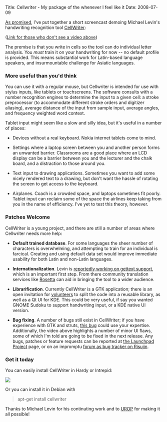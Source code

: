 Title: Cellwriter - My package of the whenever I feel like it
Date: 2008-07-09

[As promised][1], I've put together a short screencast demoing Michael Levin's
handwriting recognition tool [CellWriter][2]:

([Link for those who don't see a video above][3])

The premise is that you write in cells so the tool can do individual letter
analysis. You _must_ train it on your handwriting for now -- no default
profile is provided. This means substantial work for Latin-based language
speakers, and insurmountable challenge for Asiatic languages.

### More useful than you'd think

You can use it with a regular mouse, but Cellwriter is intended for use with
stylus inputs, like tablets or touchscreens. The software consults with a
number recognition engines to determine the input to a given cell: a stroke
preprocessor (to accommodate different stroke orders and digitizer aliasing),
average distance of the input from sample input, average angles, and frequency
weighted word context.

Tablet input might seem like a slow and silly idea, but it's useful in a
number of places:

  * Devices without a real keyboard. Nokia internet tablets come to mind.

  * Settings where a laptop screen between you and another person forms an
unwanted barrier. Classrooms are a good place where an LCD display can be a
barrier between you and the lecturer and the chalk board, and a distraction to
those around you.

  * Text input to drawing applications. Sometimes you want to add some nicely
rendered text to a drawing, but don't want the hassle of rotating the screen
to get access to the keyboard.

  * Airplanes. Coach is a crowded space, and laptops sometimes fit poorly.
Tablet input can reclaim some of the space the airlines keep taking from you
in the name of efficiency. I've yet to test this theory, however.

### Patches Welcome

CellWriter is a young project, and there are still a number of areas where
Cellwriter needs more help:

  * **Default trained database**. For some languages the sheer number of
characters is overwhelming, and attempting to train for an individual is
farcical. Creating and using default data set would improve immediate
usability for both Latin and non-Latin languages.

  * **Internationalization**. Levin is [reportedly working on gettext
support][4], which is an important first step. From there community
translation services like [Rosetta][5] can aid in bringing the tool to a wider
audience.

  * **Librarification**. Currently CellWriter is a GTK application; there is
an open invitation for [volunteers][6] to split the code into a reusable
library, as well as a Qt UI for KDE. This could be very useful, if say you
wanted GNOME Sudoku to support handwriting input, or a KDE native UI version.

  * **Bug fixing**. A number of bugs still exist in CellWriter; if you have
experience with GTK and struts, [this bug][7] could use your expertise.
Additionally, the video above highlights a number of minor UI flaws, some of
which I'm told are going to be fixed in the next release. Any bugs, patches or
feature requests can be reported at [the Launchpad Project][8] page, or on an
impromptu [forum as bug tracker on Risujin][9].

### Get it today

You can easily install CellWriter in Hardy or Intrepid:

![][10]

Or you can install it in Debian with

> apt-get install cellwriter

Thanks to Michael Levin for his continuting work and to [UROP][11] for making
it all possible!

   [1]: //pwnguin.net/hello-planet-ubuntu.html

   [2]: http://risujin.org/cellwriter/

   [3]: http://jldugger.blip.tv/file/1054074/

   [4]: http://forum.risujin.org/index.php?topic=4.0

   [5]: https://translations.launchpad.net/

   [6]: http://forum.risujin.org/index.php?topic=3.0

   [7]: https://bugs.launchpad.net/cellwriter/+bug/179107

   [8]: https://bugs.launchpad.net/cellwriter

   [9]: http://forum.risujin.org/

   [10]: http://farm4.static.flickr.com/3241/2650792995_d41fe88e62_o.png

   [11]: http://www.urop.umn.edu/

